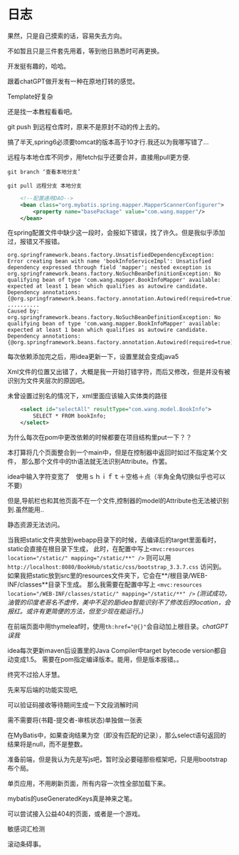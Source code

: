 # 日志

果然，只是自己摸索的话，容易失去方向。

不如暂且只是三件套先用着，等到他日熟悉时可再更换。

开发挺有趣的，哈哈。

跟着chatGPT做开发有一种在原地打转的感觉。

Template好复杂

还是找一本教程看看吧。

git push 到远程仓库时，原来不是原封不动的传上去的。

搞了半天,spring6必须要tomcat的版本高于10才行.我还以为我哪写错了...

远程与本地仓库不同步，用fetch似乎还要合并，直接用pull更方便.

`` git branch ‘查看本地分支’ ``

``git pull 远程分支 本地分支``

```xml
    <!--配置通用DAO-->
    <bean class="org.mybatis.spring.mapper.MapperScannerConfigurer">
        <property name="basePackage" value="com.wang.mapper"/>
    </bean>
```

在spring配置文件中缺少这一段时，会报如下错误，找了许久。但是我似乎添加过，报错又不报错。

```text
org.springframework.beans.factory.UnsatisfiedDependencyException: Error creating bean with name 'bookInfoServiceImpl': Unsatisfied dependency expressed through field 'mapper'; nested exception is org.springframework.beans.factory.NoSuchBeanDefinitionException: No qualifying bean of type 'com.wang.mapper.BookInfoMapper' available: expected at least 1 bean which qualifies as autowire candidate. Dependency annotations: {@org.springframework.beans.factory.annotation.Autowired(required=true)}
..........
Caused by: org.springframework.beans.factory.NoSuchBeanDefinitionException: No qualifying bean of type 'com.wang.mapper.BookInfoMapper' available: expected at least 1 bean which qualifies as autowire candidate. Dependency annotations: {@org.springframework.beans.factory.annotation.Autowired(required=true)}
```

每次依赖添加完之后，用idea更新一下，设置里就会变成java5

Xml文件的位置又出错了，大概是我一开始打错字符，而后又修改，但是并没有被识别为文件夹层次的原因吧。

未曾设置过别名的情况下，xml里面应该输入实体类的路径

```xml
    <select id="selectAll" resultType="com.wang.model.BookInfo">
        SELECT * FROM bookInfo;
    </select>
```

为什么每次在pom中更改依赖的时候都要在项目结构里put一下？？

本打算将几个页面整合到一个main中，但是在控制器中返回时如过不指定某个文件，
那么那个文件中的th语法就无法识别Attribute。作罢。

idea中输入字符变宽了　使用ｓｈｉｆｔ＋空格＋点（半角全角切换似乎也可以不要)

但是,导航栏也和其他页面不在一个文件,控制器的model的Attribute也无法被识别到.虽然能用..

静态资源无法访问。

当我把static文件夹放到webapp目录下的时候，去编译后的target里面看时，
static会直接在根目录下生成，
此时，在配置中写上``<mvc:resources location="/static/" mapping="/static/**" />``
则可以用``http://localhost:8080/BookHub/static/css/bootstrap_3.3.7.css`` 访问到。
如果我把static放到src里的resources文件夹下，它会在**/根目录/WEB-INF/classes**目录下生成。
那么我需要在配置中写上 ``<mvc:resources location="/WEB-INF/classes/static/" mapping="/static/**" />``
_(测试成功，油管的印度老哥名不虚传，美中不足的是idea智能识别不了修改后的location，会报红。或许有更简便的方法，但至少现在能运行。)_

在前端页面中用thymeleaf时，使用``th:href="@{}"``会自动加上根目录。_chatGPT误我_

idea每次更新maven后设置里的Java Compiler中target bytecode version都自动变成1.5。
需要在pom指定编译版本。能用，但是版本报错。。

终究不过拾人牙慧。

先来写后端的功能实现吧,

可以验证码接收等待期间生成一下文段消解时间

需不需要将(书籍-提交者-审核状态)单独做一张表

在MyBatis中，如果查询结果为空（即没有匹配的记录），那么select语句返回的结果将是null，而不是整数。

准备前端，但是我认为先是写js吧，暂时没必要碰那些框架吧，只是用bootstrap布个局。

单页应用，不用刷新页面，所有内容一次性全部加载下来。

mybatis的useGeneratedKeys真是神来之笔。

可以尝试接入公益404的页面，或者是一个游戏。

敏感词汇检测

滚动条碍事。
